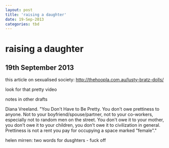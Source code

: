 ```yaml
---
layout: post
title: 'raising a daughter'
date: 19-Sep-2013
categories: tbd
---
```


# raising a daughter

## 19th September 2013

this article on sexualised society: <a href="http://thehoopla.com.au/lusty-bratz-dolls/">http://thehoopla.com.au/lusty-bratz-dolls/</a>

look for that pretty video

notes in other drafts

Diana Vreeland. "You Don't Have to Be Pretty. You don't owe prettiness to anyone. Not to your boyfriend/spouse/partner,   not to your co-workers, especially not to random men on the street. You don't owe it to your mother, you don't owe it to your children, you don't owe it to civilization in general. Prettiness is not a rent you pay for occupying a space marked "female"."

 

helen mirren: two words for dusghters - fuck off

 
